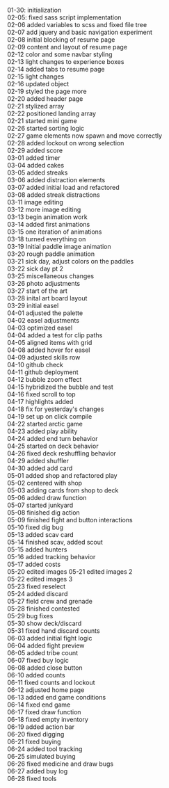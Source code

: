 01-30: initialization  
02-05: fixed sass script implementation  
02-06 added variables to scss and fixed file tree  
02-07 add jquery and basic navigation experiment  
02-08 initial blocking of resume page  
02-09 content and layout of resume page  
02-12 color and some navbar styling  
02-13 light changes to experience boxes  
02-14 added tabs to resume page  
02-15 light changes  
02-16 updated object  
02-19 styled the page more  
02-20 added header page  
02-21 stylized array  
02-22 positioned landing array  
02-21 started mini game  
02-26 started sorting logic  
02-27 game elements now spawn and move correctly  
02-28 added lockout on wrong selection  
02-29 added score  
03-01 added timer  
03-04 added cakes  
03-05 added streaks  
03-06 added distraction elements  
03-07 added initial load and refactored  
03-08 added streak distractions  
03-11 image editing  
03-12 more image editing  
03-13 begin animation work  
03-14 added first animations  
03-15 one iteration of animations  
03-18 turned everything on  
03-19 Initial paddle image animation  
03-20 rough paddle animation  
03-21 sick day, adjust colors on the paddles  
03-22 sick day pt 2  
03-25 miscellaneous changes  
03-26 photo adjustments  
03-27 start of the art  
03-28 inital art board layout  
03-29 initial easel  
04-01 adjusted the palette  
04-02 easel adjustments  
04-03 optimized easel  
04-04 added a test for clip paths  
04-05 aligned items with grid  
04-08 added hover for easel  
04-09 adjusted skills row  
04-10 github check  
04-11 github deployment  
04-12 bubble zoom effect  
04-15 hybridized the bubble and test  
04-16 fixed scroll to top  
04-17 highlights added  
04-18 fix for yesterday's changes  
04-19 set up on click compile  
04-22 started arctic game  
04-23 added play ability  
04-24 added end turn behavior  
04-25 started on deck behavior  
04-26 fixed deck reshuffling behavior  
04-29 added shuffler  
04-30 added add card  
05-01 added shop and refactored play  
05-02 centered with shop  
05-03 adding cards from shop to deck  
05-06 added draw function  
05-07 started junkyard  
05-08 finished dig action  
05-09 finished fight and button interactions  
05-10 fixed dig bug  
05-13 added scav card  
05-14 finished scav, added scout  
05-15 added hunters  
05-16 added tracking behavior  
05-17 added costs  
05-20 edited images
05-21 edited images 2  
05-22 edited images 3  
05-23 fixed reselect  
05-24 added discard  
05-27 field crew and grenade  
05-28 finished contested  
05-29 bug fixes  
05-30 show deck/discard  
05-31 fixed hand discard counts  
06-03 added initial fight logic  
06-04 added fight preview  
06-05 added tribe count  
06-07 fixed buy logic  
06-08 added close button  
06-10 added counts  
06-11 fixed counts and lockout  
06-12 adjusted home page  
06-13 added end game conditions  
06-14 fixed end game  
06-17 fixed draw function  
06-18 fixed empty inventory  
06-19 added action bar  
06-20 fixed digging  
06-21 fixed buying  
06-24 added tool tracking  
06-25 simulated buying  
06-26 fixed medicine and draw bugs  
06-27 added buy log  
06-28 fixed tools  